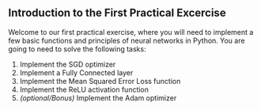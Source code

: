 ## Introduction to the First Practical Excercise

Welcome to our first practical exercise, where you will need to implement a few basic functions and principles of neural networks in Python. You are going to need to solve the following tasks:

 1. Implement the SGD optimizer
 2. Implement a Fully Connected layer
 3. Implement the Mean Squared Error Loss function
 4. Implement the ReLU activation function
 5. *(optional/Bonus)* Implement the Adam optimizer
